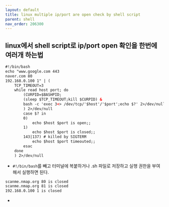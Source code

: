 ```yaml
---
layout: default
title: linux multiple ip/port are open check by shell script
parent: shell
nav_order: 206300
---
```


## linux에서 shell script로 ip/port open 확인을 한번에 여러개 하는법

```html
#!/bin/bash
echo "www.google.com 443
naver.com 80
192.168.0.100 1" | (
    TCP_TIMEOUT=3
    while read host port; do
        (CURPID=$BASHPID;
        (sleep $TCP_TIMEOUT;kill $CURPID) &
        bash -c 'exec 3<> /dev/tcp/'$host'/'$port';echo $?' 2>/dev/null
        ) 2>/dev/null
        case $? in
        0)
            echo $host $port is open;;
        1)
            echo $host $port is closed;;
        143|137) # killed by SIGTERM
            echo $host $port timeouted;;
        esac
    done
    ) 2>/dev/null
```
* `#!/bin/bash`를 빼고 터미널에 복붙하거나 .sh 파일로 저장하고 실행 권한을 부여해서 실행하면 된다.

```html
scanme.nmap.org 80 is closed
scanme.nmap.org 81 is closed
192.168.0.100 1 is closed
```
* 